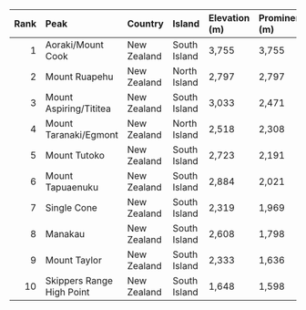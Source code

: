 |   Rank | Peak                      | Country     | Island       | Elevation (m)   | Prominence (m)   |   Col (m) |
|-------:|:--------------------------|:------------|:-------------|:----------------|:-----------------|----------:|
|      1 | Aoraki/Mount Cook         | New Zealand | South Island | 3,755           | 3,755            |         0 |
|      2 | Mount Ruapehu             | New Zealand | North Island | 2,797           | 2,797            |         0 |
|      3 | Mount Aspiring/Tititea    | New Zealand | South Island | 3,033           | 2,471            |       562 |
|      4 | Mount Taranaki/Egmont     | New Zealand | North Island | 2,518           | 2,308            |       210 |
|      5 | Mount Tutoko              | New Zealand | South Island | 2,723           | 2,191            |       532 |
|      6 | Mount Tapuaenuku          | New Zealand | South Island | 2,884           | 2,021            |       863 |
|      7 | Single Cone               | New Zealand | South Island | 2,319           | 1,969            |       350 |
|      8 | Manakau                   | New Zealand | South Island | 2,608           | 1,798            |       810 |
|      9 | Mount Taylor              | New Zealand | South Island | 2,333           | 1,636            |       698 |
|     10 | Skippers Range High Point | New Zealand | South Island | 1,648           | 1,598            |        50 |